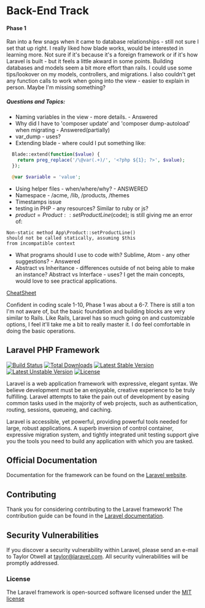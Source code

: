 
# Back-End Track

#### Phase 1

Ran into a few snags when it came to database relationships - still not sure I set that up right. I really liked how blade works, would be interested in learning more. Not sure if it's because it's a foreign framework or if it's how Laravel is built - but it feels a little akward in some points. Building databases and models seem a bit more effort than rails. I could use some tips/lookover on my models, controllers, and migrations. I also couldn't get any function calls to work when going into the view - easier to explain in person.  Maybe I'm missing something?


##### Questions and Topics:

+ Naming variables in the view - more details. - Answered
+ Why did I have to 'composer update' and 'composer dump-autoload' when migrating - Answered(partially)
+ var_dump - uses?
+ Extending blade - where could I put something like:
```php
  Blade::extend(function($value) {
    return preg_replace('/\@var(.+)/', '<?php ${1}; ?>', $value);
  });

  @var $variable = 'value';
```
+ Using helper files - when/where/why? - ANSWERED
+ Namespace - /acme, /lib, /products, /themes
+ Timestamps issue
+ testing in PHP - any resources? Similar to ruby or js?
+ $product = Product::setProductLine($code); is still giving me an error of:
```
Non-static method App\Product::setProductLine() 
should not be called statically, assuming $this 
from incompatible context

```
+ What programs should I use to code with? Sublime, Atom - any other suggestions? - Answered
+ Abstract vs Inheritance - differences outside of not being able to make an instance? Abstract vs Interface - uses? I get the main concepts, would love to see practical applications.

[CheatSheet](http://cheats.jesse-obrien.ca/)

Confident in coding scale 1-10, Phase 1 was about a 6-7. There is still a ton I'm not aware of, but the basic foundation and building blocks are very similar to Rails. Like Rails, Laravel has so much going on and customizable options, I feel it'll take me a bit to really master it. I do feel comfortable in doing the basic operations.






## Laravel PHP Framework

[![Build Status](https://travis-ci.org/laravel/framework.svg)](https://travis-ci.org/laravel/framework)
[![Total Downloads](https://poser.pugx.org/laravel/framework/d/total.svg)](https://packagist.org/packages/laravel/framework)
[![Latest Stable Version](https://poser.pugx.org/laravel/framework/v/stable.svg)](https://packagist.org/packages/laravel/framework)
[![Latest Unstable Version](https://poser.pugx.org/laravel/framework/v/unstable.svg)](https://packagist.org/packages/laravel/framework)
[![License](https://poser.pugx.org/laravel/framework/license.svg)](https://packagist.org/packages/laravel/framework)


Laravel is a web application framework with expressive, elegant syntax. We believe development must be an enjoyable, creative experience to be truly fulfilling. Laravel attempts to take the pain out of development by easing common tasks used in the majority of web projects, such as authentication, routing, sessions, queueing, and caching.

Laravel is accessible, yet powerful, providing powerful tools needed for large, robust applications. A superb inversion of control container, expressive migration system, and tightly integrated unit testing support give you the tools you need to build any application with which you are tasked.

## Official Documentation

Documentation for the framework can be found on the [Laravel website](http://laravel.com/docs).

## Contributing

Thank you for considering contributing to the Laravel framework! The contribution guide can be found in the [Laravel documentation](http://laravel.com/docs/contributions).

## Security Vulnerabilities

If you discover a security vulnerability within Laravel, please send an e-mail to Taylor Otwell at taylor@laravel.com. All security vulnerabilities will be promptly addressed.

### License

The Laravel framework is open-sourced software licensed under the [MIT license](http://opensource.org/licenses/MIT)
